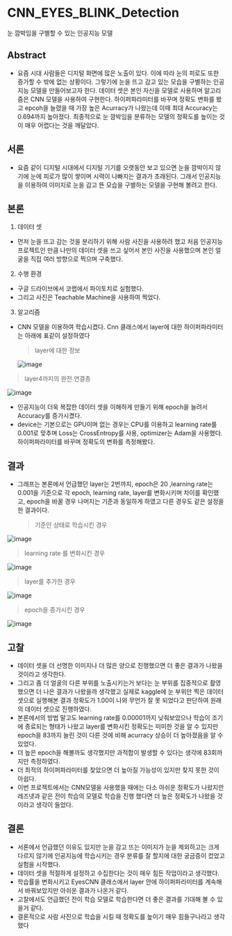 # CNN_EYES_BLINK_Detection
눈 깜박임을 구별할 수 있는 인공지능 모델


## Abstract
- 요즘 시대 사람들은 디지털 화면에 많은 노출이 있다. 이에 따라 눈의 피로도 또한 증가할 수 밖에 없는 상황이다. 그렇기에 눈을 뜨고 감고 있는 모습을 구별하는 인공지능 모델을 만들어보고자 한다. 데이터 셋은 본인 자신을 모델로 사용하며 알고리즘은 CNN 모델을 사용하여 구현한다. 하이퍼파라미터를 바꾸며 정확도 변화를 봤고 epcoh을 늘렸을 때 가장 높은 Acurracy가 나왔는데 이때 최대 Accuracy는 0.694까지 높아졌다. 최종적으로 눈 깜박임을 분류하는 모델의 정확도를 높이는 것이 매우 어렵다는 것을 깨달았다.

## 서론

  - 요즘 같이 디지털 시대에서 디지털 기기를 오랫동안 보고 있으면 눈을 깜박이지 않기에 눈에 피로가 많이 쌓이며 시력이 나빠지는 결과가 초래된다. 그래서 인공지능을 이용하여 이미지로 눈을 감고 뜬 모습을 구별하는 모델을 구현해 볼려고 한다.
 
## 본론

1. 데이터 셋
-  먼저 눈을 뜨고 감는 것을 분리하기 위해 사람 사진을 사용하려 했고 처음 인공지능 프로젝트인 만큼 나만의 데이터 셋을 쓰고 싶어서 본인 사진을 사용했으며 본인 얼굴을 직접 여러 방향으로 찍으며 구축했다.
2. 수행 환경
  - 구글 드라이브에서 코랩에서 파이토치로 실험했다.
  - 그리고 사진은 Teachable Machine을 사용하여 찍었다.
3. 알고리즘
- CNN 모델을 이용하여 학습시켰다. Cnn 클래스에서 layer에 대한 하이퍼파라미터는 아래에 표같이 설정하였다

  > layer에 대한 정보
  
  ![image](https://github.com/morningB/CNN_EYES_BLINK_Detection/assets/114423035/79f16a3f-7c95-4d31-bc4f-b35f1b609e7e)

 > layer4까지의 완전 연결층

  ![image](https://github.com/morningB/CNN_EYES_BLINK_Detection/assets/114423035/ec952761-63c7-4b22-be85-f533bed029be)


- 인공지능이 더욱 복잡한 데이터 셋을 이해하게 만들기 위해 epoch을 늘려서 Accuracy를 증가시켰다.
-  device는 기본으로는 GPU이며 없는 경우는 CPU를 이용하고 learning rate를 0.001로 맞추며 Loss는 CrossEntropy를 사용, optimizer는 Adam을 사용했다. 하이퍼파라미터를 바꾸며 정확도의 변화를 측정해봤다.

  ## 결과
 - 그래프는 본론에서 언급했던 layer는 2번까지, epoch은 20 ,learning rate는 0.001을 기준으로 각 epoch, learning rate, layer를 변화시키며 차이를 확인했고, epoch을 바꿀 경우 나머지는 기준과 동일하게 하였고 다른 경우도 같은 설정을 한 결과이다.
   > 기준인 상태로 학습시킨 경우
   
![image](https://github.com/morningB/CNN_EYES_BLINK_Detection/assets/114423035/2847a162-2e66-47d7-ab2e-4ce4db034670)

> learning rate 를 변화시킨 경우

![image](https://github.com/morningB/CNN_EYES_BLINK_Detection/assets/114423035/71cb13f1-7140-4d87-bdd6-dc139f4a7f3e)

> layer를 추가한 경우

![image](https://github.com/morningB/CNN_EYES_BLINK_Detection/assets/114423035/13b75dd2-70cb-4322-90a2-2651b6535558)

> epoch을 증가시킨 경우

![image](https://github.com/morningB/CNN_EYES_BLINK_Detection/assets/114423035/921ede18-710b-4e4e-911e-bbaf24c59d57)


## 고찰 
- 데이터 셋을 더 선명한 이미지나 더 많은 양으로 진행했으면 더 좋은 결과가 나왔을 것이라고 생각한다.
- 그리고 좀 더 얼굴의 다른 부위를 노출시키는거 보다는 눈 부위를 집중적으로 촬영했으면 더 나은 결과가 나왔을까 생각했고 실제로 kaggle에 눈 부위만 찍은 데이터 셋으로 실행해본 결과 정확도가 1.00이 나와 무언가 잘 못 되었다고 판단하여 원래의 데이터 셋으로 진행하였다.
-  본론에서의 방법 말고도 learning rate를 0.00001까지 낮춰보았으나 학습이 조기에 종료되는 형태가 나왔고 layer를 변화시킨 정확도는 미미한 것을 알 수 있지만 epoch을 83까지 늘린 것이 다른 것에 비해 acurracy 상승이 더 높아졌음을 알 수 있었다.
-  더 높은 epoch을 해볼까도 생각했지만 과적합이 발생할 수 있다는 생각에 83회까지만 측정하였다.
-  더 최적의 하이퍼파라미터를 찾았으면 더 높아질 가능성이 있지만 찾지 못한 것이 아쉽다.
- 이번 프로젝트에서는 CNN모델을 사용했을 때에는 다소 아쉬운 정확도가 나왔지만 레즈넷과 같은 전이 학습의 모델로 학습을 진행 했다면 더 높은 정확도가 나왔을 것이라고 생각이 들었다.


## 결론
  - 서론에서 언급했던 이유도 있지만 눈을 감고 뜨는 이미지가 눈을 제외하고는 크게 다르지 않기에 인공지능에 학습시키는 경우 분류를 잘 할지에 대한 궁금증이 컸었고 실험을 시작했다.
  - 데이터 셋을 적절하게 설정하고 수집한다는 것이 매우 힘든 작업이라고 생각했다.
  - 학습률을 변화시키고 EyesCNN 클래스에서 layer 안에 하이퍼파라미터를 계속해서 바꿔보았지만 아쉬운 결과가 나온거 같다.
  - 고찰에서도 언급했던 전이 학습 모델로 학습한다면 더 좋은 결과를 기대해 볼 수 있을거 같다.
  - 결론적으로 사람 사진으로 학습을 시킬 때 정확도를 높이기 매우 힘들구나라고 생각했다
